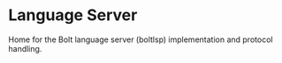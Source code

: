 # Language Server

Home for the Bolt language server (boltlsp) implementation and protocol handling.
